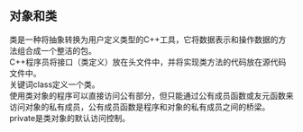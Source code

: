 ## 对象和类
类是一种将抽象转换为用户定义类型的C++工具，它将数据表示和操作数据的方法组合成一个整洁的包。  
C++程序员将接口（类定义）放在头文件中，并将实现类方法的代码放在源代码文件中。  
关键词class定义一个类。  
使用类对象的程序可以直接访问公有部分，但只能通过公有成员函数或友元函数来访问对象的私有成员，公有成员函数是程序和对象的私有成员之间的桥梁。  
private是类对象的默认访问控制。  


